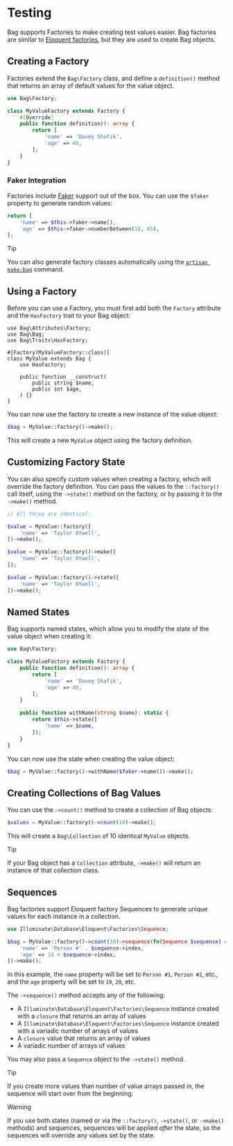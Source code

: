 # Testing

Bag supports Factories to make creating test values easier. Bag factories are similar to [Eloquent factories](https://laravel.com/docs/11.x/eloquent-factories), but they are used to create Bag objects.

## Creating a Factory

Factories extend the `Bag\Factory` class, and define a `definition()` method that returns an array of default values for the value object.

```php
use Bag\Factory;

class MyValueFactory extends Factory {
    #[Override]
    public function definition(): array {
        return [
            'name' => 'Davey Shafik',
            'age' => 40,
        ];
    }
}
```

### Faker Integration

Factories include [Faker](https://fakerphp.org) support out of the box. You can use the `$faker` property to generate random values:

```php
return [
    'name' => $this->faker->name(),
    'age' => $this->faker->numberBetween(18, 65),
];
```

> [!TIP]
> You can also generate factory classes automatically using the [`artisan make:bag`](/laravel-artisan-make-bag-command) command.

## Using a Factory

Before you can use a Factory, you must first add both the `Factory` attribute and the `HasFactory` trait to your Bag object:

```php{5,7}
use Bag\Attributes\Factory;
use Bag\Bag;
use Bag\Traits\HasFactory;

#[Factory(MyValueFactory::class)]
class MyValue extends Bag {
    use HasFactory;
    
    public function __construct(
        public string $name,
        public int $age,
    ) {}
}
```

You can now use the factory to create a new instance of the value object:

```php
$bag = MyValue::factory()->make();
```

This will create a new `MyValue` object using the factory definition.

## Customizing Factory State

You can also specify custom values when creating a factory, which will override the factory definition. You can pass the values to the `::factory()` call itself,
using the `->state()` method on the factory, or by passing it to the `->make()` method.

```php
// All three are identical:

$value = MyValue::factory([
    'name' => 'Taylor Otwell',
])->make();

$value = MyValue::factory()->make([
    'name' => 'Taylor Otwell',
]);

$value = MyValue::factory()->state([
    'name' => 'Taylor Otwell',
])->make();
```

## Named States

Bag supports named states, which allow you to modify the state of the value object when creating it:

```php
use Bag\Factory;

class MyValueFactory extends Factory {
    public function definition(): array {
        return [
            'name' => 'Davey Shafik',
            'age' => 40,
        ];
    }

    public function withName(string $name): static {
        return $this->state([
            'name' => $name,
        ]);
    }
}
```

You can now use the state when creating the value object:

```php
$bag = MyValue::factory()->withName($faker->name())->make();
```

## Creating Collections of Bag Values

You can use the `->count()` method to create a collection of Bag objects:

```php
$values = MyValue::factory()->count(10)->make();
```

This will create a `Bag\Collection` of 10 identical `MyValue` objects.

> [!TIP]
> If your Bag object has a `Collection` attribute, `->make()` will return an instance of that collection class.

## Sequences

Bag factories support Eloquent factory Sequences to generate unique values for each instance in a collection.

```php
use Illuminate\Database\Eloquent\Factories\Sequence;

$bag = MyValue::factory()->count(10)->sequence(fn(Sequence $sequence) => [
    'name' => 'Person #' . $sequence->index,
    'age' => 18 + $sequence->index,
])->make();
```

In this example, the `name` property will be set to `Person #1`, `Person #2`, etc., and the `age` property will be set to `19`, `20`, etc.

The `->sequence()` method accepts any of the following:

- A `Illuminate\Database\Eloquent\Factories\Sequence` instance created with a `closure` that returns an array of values
- A `Illuminate\Database\Eloquent\Factories\Sequence` instance created with a variadic number of arrays of values
- A `closure` value that returns an array of values
- A variadic number of arrays of values

You may also pass a `Sequence` object to the `->state()` method.

> [!TIP]
> If you create more values than number of value arrays passed in, the sequence will start over from the beginning.

> [!WARNING]
> If you use both states (named or via the `::factory()`, `->state()`, or `->make()` methods) and sequences, sequences will be applied _after_ the state, so the sequences will override any values set by the state.

